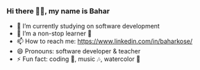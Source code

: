 ### Hi there 👋😊, my name is Bahar

- 🔭 I’m currently studying on software development
- 🌱 I’m a non-stop learner 📝
- 📫 How to reach me: https://www.linkedin.com/in/baharkose/
- 😄 Pronouns: software developer & teacher
- ⚡ Fun fact: coding 🎯, music 🎶, watercolor 🎨
